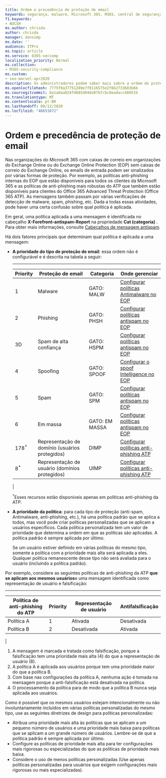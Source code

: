 ```yaml
---
title: Ordem e precedência de proteção de email
keywords: segurança, malware, Microsoft 365, M365, central de segurança, ATP, Microsoft defender ATP, Office 365 ATP, Azure ATP
f1.keywords:
- NOCSH
ms.author: chrisda
author: chrisda
manager: dansimp
ms.date: ''
audience: ITPro
ms.topic: article
ms.service: O365-seccomp
localization_priority: Normal
ms.collection:
- M365-security-compliance
ms.custom:
- seo-marvel-apr2020
description: Os administradores podem saber mais sobre a ordem de proteção de aplicativos na proteção do Exchange Online (EOP) e como o valor de prioridade nas políticas de proteção determina qual política é aplicada.
ms.openlocfilehash: 7775f0a37751289e7f0116575e2f6b2733683b6b
ms.sourcegitcommit: 6a1a8aa024fd685d04da97bfcbc8eadacc488534
ms.translationtype: MT
ms.contentlocale: pt-BR
ms.lasthandoff: 08/12/2020
ms.locfileid: "46653672"
---
```

# <a name="order-and-precedence-of-email-protection"></a>Ordem e precedência de proteção de email

Nas organizações do Microsoft 365 com caixas de correio em organizações do Exchange Online ou do Exchange Online Protection (EOP) sem caixas de correio do Exchange Online, os emails de entrada podem ser sinalizados por várias formas de proteção. Por exemplo, as políticas anti-phishing internas do EOP que estão disponíveis para todos os clientes da Microsoft 365 e as políticas de anti-phishing mais robustas do ATP que também estão disponíveis para clientes do Office 365 Advanced Threat Protection (Office 365 ATP). As mensagens também passam por várias verificações de detecção de malware, spam, phishing, etc. Dada a todas essas atividades, pode haver uma certa confusão sobre qual política é aplicada.

Em geral, uma política aplicada a uma mensagem é identificada no cabeçalho **X-Forefront-antispam-Report** na propriedade **Cat (categoria)** . Para obter mais informações, consulte [Cabeçalhos de mensagem antispam](anti-spam-message-headers.md).

Há dois fatores principais que determinam qual política é aplicada a uma mensagem:

- **A prioridade do tipo de proteção de email**: essa ordem não é configurável e é descrita na tabela a seguir:

  ****

  |Priority|Proteção de email|Categoria|Onde gerenciar|
  |---|---|---|---|
  |1|Malware|GATO: MALW|[Configurar políticas Antimalware no EOP](configure-anti-malware-policies.md)|
  |2|Phishing|GATO: PHSH|[Configurar políticas antispam no EOP](configure-your-spam-filter-policies.md)|
  |3D|Spam de alta confiança|GATO: HSPM|[Configurar políticas antispam no EOP](configure-your-spam-filter-policies.md)|
  |4 |Spoofing|GATO: SPOOF|[Configurar o spoof Intelligence no EOP](learn-about-spoof-intelligence.md)|
  |5 |Spam|GATO: SPM|[Configurar políticas antispam no EOP](configure-your-spam-filter-policies.md)|
  |6 |Em massa|GATO: EM MASSA|[Configurar políticas antispam no EOP](configure-your-spam-filter-policies.md)|
  |178<sup>\*</sup>|Representação de domínio (usuários protegidos)|DIMP|[Configurar políticas anti-phishing ATP](configure-atp-anti-phishing-policies.md)|
  |8<sup>\*</sup>|Representação de usuário (domínios protegidos)|UIMP|[Configurar políticas anti-phishing ATP](configure-atp-anti-phishing-policies.md)|
  |

  <sup>\*</sup>Esses recursos estão disponíveis apenas em políticas anti-phishing da ATP.

- **A prioridade da política**: para cada tipo de proteção (anti-spam, Antimalware, anti-phishing, etc.), há uma política padrão que se aplica a todos, mas você pode criar políticas personalizadas que se aplicam a usuários específicos. Cada política personalizada tem um valor de prioridade que determina a ordem em que as políticas são aplicadas. A política padrão é sempre aplicada por último.

  Se um usuário estiver definido em várias políticas do mesmo tipo, somente a política com a prioridade mais alta será aplicada a eles. Qualquer política remanescente desse tipo não será avaliada para o usuário (incluindo a política padrão).

Por exemplo, considere as seguintes políticas de anti-phishing da ATP **que se aplicam aos mesmos usuários**e uma mensagem identificada como representação de usuário e falsificação:

  ****

  |Política de anti-phishing do ATP|Priority|Representação de usuário|Antifalsificação|
  |---|---|---|---|
  |Política A|1|Ativada|Desativada|
  |Política B|2|Desativada|Ativada|
  |

1. A mensagem é marcada e tratada como falsificação, porque a falsificação tem uma prioridade mais alta (4) do que a representação de usuário (8).
2. A política A é aplicada aos usuários porque tem uma prioridade maior do que a política B.
3. Com base nas configurações da política A, nenhuma ação é tomada na mensagem porque a anti-falsificação está desativada na política.
4. O processamento da política para de modo que a política B nunca seja aplicada aos usuários.

Como é possível que os mesmos usuários estejam intencionalmente ou não involuntariamente incluídos em várias políticas personalizadas do mesmo tipo, use as seguintes diretrizes de design para políticas personalizadas:

- Atribua uma prioridade mais alta às políticas que se aplicam a um pequeno número de usuários e uma prioridade mais baixa para políticas que se aplicam a um grande número de usuários. Lembre-se de que a política padrão é sempre aplicada por último.
- Configure as políticas de prioridade mais alta para ter configurações mais rigorosas ou especializadas do que as políticas de prioridade mais baixa.
- Considere o uso de menos políticas personalizadas (Use apenas políticas personalizadas para usuários que exigem configurações mais rigorosas ou mais especializadas).
